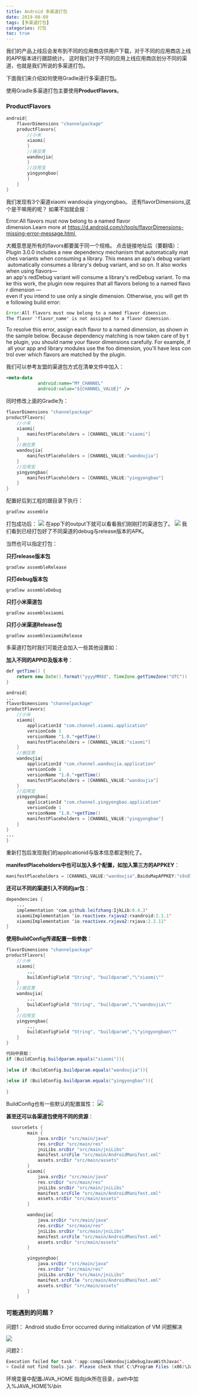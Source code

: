```yaml
---
title: Android 多渠道打包
date: 2019-08-09
tags: [多渠道打包]
categories: 打包
toc: true
---
```

我们的产品上线后会发布到不同的应用商店供用户下载，对于不同的应用商店上线的APP版本进行跟踪统计。
这时我们对于不同的应用上线应用商店划分不同的渠道，也就是我们所说的多渠道打包。

<!--more-->

下面我们来介绍如何使用Gradle进行多渠道打包。

使用Gradle多渠道打包主要使用**ProductFlavors**。
### ProductFlavors
```java
android{
    flavorDimensions "channelpackage"
    productFlavors{
        //小米
        xiaomi{
        }
        //豌豆荚
        wandoujia{
        }
        //应用宝
        yingyongbao{
        }
    }
}
```
我们发现有3个渠道xiaomi wandoujia yingyongbao。
还有flavorDimensions,这个是干嘛用的呢？
如果不加就会报：

Error:All flavors must now belong to a named flavor dimension.Learn more at https://d.android.com/r/tools/flavorDimensions-missing-error-message.html 

大概意思是所有的flavors都要属于同一个规格。
点击链接地址后（要翻墙）：
Plugin 3.0.0 includes a new dependency mechanism that automatically matches variants when consuming a library. This means an app's debug variant automatically consumes a library's debug variant, and so on. It also works when using flavors—an app's redDebug variant will consume a library's redDebug variant. To make this work, the plugin now requires that all flavors belong to a named flavor dimension —even if you intend to use only a single dimension. Otherwise, you will get the following build error:
```java
Error:All flavors must now belong to a named flavor dimension.
The flavor 'flavor_name' is not assigned to a flavor dimension.
```
To resolve this error, assign each flavor to a named dimension, as shown in the sample below. Because dependency matching is now taken care of by the plugin, you should name your flavor dimensions carefully. For example, if all your app and library modules use the foo dimension, you'll have less control over which flavors are matched by the plugin.

我们可以参考友盟的渠道包方式在清单文件中加入：
```xml
<meta-data
            android:name="MY_CHANNEL"
            android:value="${CHANNEL_VALUE}" />
```
同时修改上面的Gradle为：
```java
flavorDimensions "channelpackage"
productFlavors{
    //小米
    xiaomi{
        manifestPlaceholders = [CHANNEL_VALUE:"xiaomi"]
    }
    //豌豆荚
    wandoujia{
        manifestPlaceholders = [CHANNEL_VALUE:"wandoujia"]
    }
    //应用宝
    yingyongbao{
        manifestPlaceholders = [CHANNEL_VALUE:"yingyongbao"]
    }
}
```
配置好后到工程的跟目录下执行：
```cmd
gradlew assemble
```
打包成功后：
<img src="ReleaseApp/2019-08-11-18-31-11.png">
在app下的output下就可以看看我们刚刚打的渠道包了。
<img src="ReleaseApp/2019-08-11-18-32-50.png">
我们看到已经打包好了不同渠道的debug与release版本的APK。

当然也可以指定打包：

**只打release版本包**
```
gradlew assembleRelease
```
**只打debug版本包**
```
gradlew assembleDebug
```
**只打小米渠道包**
```
gradlew assemblexiaomi
```
**只打小米渠道Release包**
```
gradlew assemblexiaomiRelease
```

多渠道打包时我们可能还会加入一些其他设置如：

**加入不同的APPID及版本号**：
```java
def getTime() {
    return new Date().format("yyyyMMdd", TimeZone.getTimeZone("UTC"))
}

android{
...
flavorDimensions "channelpackage"
productFlavors{
    //小米
    xiaomi{
        applicationId "com.channel.xiaomi.application"
        versionCode 1
        versionName "1.0."+getTime()
        manifestPlaceholders = [CHANNEL_VALUE:"xiaomi"]
    }
    //豌豆荚
    wandoujia{
        applicationId "com.channel.wandoujia.application"
        versionCode 1
        versionName "1.0."+getTime()
        manifestPlaceholders = [CHANNEL_VALUE:"wandoujia"]
    }
    //应用宝
    yingyongbao{
        applicationId "com.channel.yingyongbao.application"
        versionCode 1
        versionName "1.0."+getTime()
        manifestPlaceholders = [CHANNEL_VALUE:"yingyongbao"]
    }
}
...
}
```
重新打包后发现我们的applicationid与版本信息都定制化了。

**manifestPlaceholders中也可以加入多个配置，如加入第三方的APPKEY**：
```java
manifestPlaceholders = [CHANNEL_VALUE:"wandoujia",BaiduMapAPPKEY:"s9s87d7f9s6df6s78sd"]
```

**还可以不同的渠道引入不同的jar包**：
```java
dependencies {
    ...
    implementation 'com.github.leifzhang:IjkLib:0.4.3'
    xiaomiImplementation 'io.reactivex.rxjava2:rxandroid:2.1.1'
    xiaomiImplementation 'io.reactivex.rxjava2:rxjava:2.2.11'
}
```

**使用BuildConfig传递配置一些参数**：
```java
flavorDimensions "channelpackage"
productFlavors{
    //小米
    xiaomi{
        ...
        buildConfigField "String", "buildparam","\"xiaomi\""
    }
    //豌豆荚
    wandoujia{
        ...
        buildConfigField "String", "buildparam","\"wandoujia\""
    }
    //应用宝
    yingyongbao{
        ...
        buildConfigField "String", "buildparam","\"yingyongbao\""
    }
}

代码中获取：
if (BuildConfig.buildparam.equals("xiaomi")){
            
}else if (BuildConfig.buildparam.equals("wandoujia")){
    
}else if (BuildConfig.buildparam.equals("yingyongbao")){
    
}
```
BuildConfig也有一些默认的配置属性：
<img src="ReleaseApp/2019-08-13-10-35-45.png">

**甚至还可以各渠道包使用不同的资源**：
```java
  sourceSets {
        main {
            java.srcDir "src/main/java"
            res.srcDir "src/main/res"
            jniLibs.srcDir "src/main/jniLibs"
            manifest.srcFile "src/main/AndroidManifest.xml"
            assets.srcDir "src/main/assets"
        }
        xiaomi{
            java.srcDir "src/main/java"
            res.srcDir "src/main/res"
            jniLibs.srcDir "src/main/jniLibs"
            manifest.srcFile "src/main/AndroidManifest.xml"
            assets.srcDir "src/main/assets"
        }

        wandoujia{
            java.srcDir "src/main/java"
            res.srcDir "src/main/res"
            jniLibs.srcDir "src/main/jniLibs"
            manifest.srcFile "src/main/AndroidManifest.xml"
            assets.srcDir "src/main/assets"
        }

        yingyongbao{
            java.srcDir "src/main/java"
            res.srcDir "src/main/res"
            jniLibs.srcDir "src/main/jniLibs"
            manifest.srcFile "src/main/AndroidManifest.xml"
            assets.srcDir "src/main/assets"
        }
    }
```

### 可能遇到的问题？

问题1：
Android studio Error occurred during initialization of VM 问题解决

<img src="ReleaseApp/2019-08-11-18-08-52.png">


问题2：
```java
Execution failed for task ':app:compileWandoujiaDebugJavaWithJavac'.
> Could not find tools.jar. Please check that C:\Program Files (x86)\Java\jre1.8.0_211 contains a valid JDK installation.
```
环境变量中配置JAVA_HOME 指向jdk所在目录，path中加入%JAVA_HOME%\bin 
